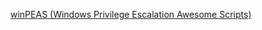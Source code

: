 [winPEAS (Windows Privilege Escalation Awesome Scripts)](https://github.com/carlospolop/PEASS-ng/tree/master/winPEAS)


